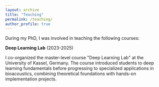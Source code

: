 ```yaml
---
layout: archive
title: "Teaching"
permalink: /teaching/
author_profile: true
---
```


During my PhD, I was involved in teaching the following courses:


**Deep Learning Lab** (2023-2025)

I co-organized the master-level course "Deep Learning Lab" at the University of Kassel, Germany. The course introduced students to deep learning fundamentals before progressing to specialized applications in bioacoustics, combining theoretical foundations with hands-on implementation projects. 
